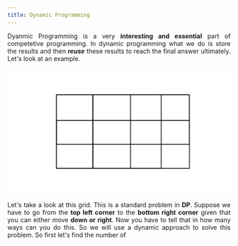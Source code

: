 ```yaml
---
title: Dynamic Programming
---
```


<div style="text-align: justify">
Dyanmic Programming is a very <b>interesting and essential</b> part of competetive programming. In dynamic programming what we do is store the results and then <em><b>reuse</b></em> these results to reach the final answer ultimately. Let's look at an example.
</div>

![Grid Path](/images/grid.png "Grid Path")

<div style="text-align: justify">
Let's take a look at this grid. This is a standard problem in <b>DP</b>. Suppose we have to go from the <b>top left corner</b> to the <b>bottom right corner</b> given that you can either move <b>down or right</b>. Now you have to tell that in how many ways can you do this. So we will use a dynamic approach to solve this problem. So first let's find the number of 
</div>
